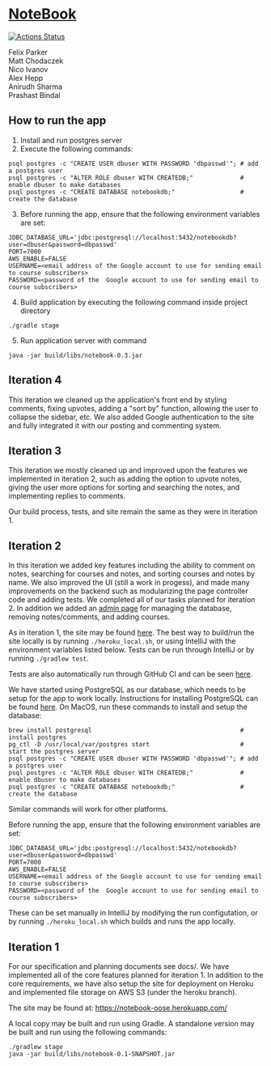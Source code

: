 # [NoteBook](https://notebook-oose.herokuapp.com/)

[![Actions Status](https://github.com/jhu-oose/2020-spring-group-NoteBook/workflows/Build%20and%20Test/badge.svg)](https://github.com/jhu-oose/2020-spring-group-NoteBook/actions)

Felix Parker \
Matt Chodaczek \
Nico Ivanov \
Alex Hepp \
Anirudh Sharma \
Prashast Bindal

## How to run the app
1. Install and run postgres server
2. Execute the following commands:
```
psql postgres -c "CREATE USER dbuser WITH PASSWORD 'dbpasswd'"; # add a postgres user
psql postgres -c "ALTER ROLE dbuser WITH CREATEDB;"             # enable dbuser to make databases
psql postgres -c "CREATE DATABASE notebookdb;"                  # create the database
```
3. Before running the app, ensure that the following environment variables are set:
```
JDBC_DATABASE_URL='jdbc:postgresql://localhost:5432/notebookdb?user=dbuser&password=dbpasswd'
PORT=7000
AWS_ENABLE=FALSE
USERNAME=<email address of the Google account to use for sending email to course subscribers>
PASSWORD=<password of the  Google account to use for sending email to course subscribers>
```
4. Build application by executing the following command inside project directory
```
./gradle stage 
```
5. Run application server with command
```
java -jar build/libs/notebook-0.3.jar 
```

## Iteration 4
This iteration we cleaned up the application's front end by styling comments, fixing upvotes, adding a "sort by" function, allowing the user to collapse the sidebar, etc. We also added Google authentication to the site and fully integrated it with our posting and commenting system.

## Iteration 3
This iteration we mostly cleaned up and improved upon the features we implemented in iteration 2, such as adding the option to upvote notes, giving the user more options for sorting and searching the notes, and implementing replies to comments.

Our build process, tests, and site remain the same as they were in iteration 1.

## Iteration 2
In this iteration we added key features including the ability to comment on notes, searching for courses and notes,
and sorting courses and notes by name. We also improved the UI (still a work in progess), and made many improvements on
the backend such as modularizing the page controller code and adding tests. We completed all of our tasks planned for
iteration 2. In addition we added an [admin page](https://notebook-oose.herokuapp.com/admin) for managing the database,
removing notes/comments, and adding courses.

As in iteration 1, the site may be found [here](https://notebook-oose.herokuapp.com/).
The best way to build/run the site locally is by running `./heroku_local.sh`, or using IntelliJ with the environment
variables listed below. Tests can be run through IntelliJ or by running `./gradlew test`.

Tests are also automatically run through GitHub CI and can be seen [here](https://github.com/jhu-oose/2020-spring-group-NoteBook/actions).

We have started using PostgreSQL as our database, which needs to be setup for the app to work locally.
Instructions for installing PostgreSQL can be found [here](https://www.postgresql.org/download/).
On MacOS, run these commands to install and setup the database:
```
brew install postgresql                                         # install postgres
pg_ctl -D /usr/local/var/postgres start                         # start the postgres server
psql postgres -c "CREATE USER dbuser WITH PASSWORD 'dbpasswd'"; # add a postgres user
psql postgres -c "ALTER ROLE dbuser WITH CREATEDB;"             # enable dbuser to make databases
psql postgres -c "CREATE DATABASE notebookdb;"                  # create the database
```
Similar commands will work for other platforms.

Before running the app, ensure that the following environment variables are set:
```
JDBC_DATABASE_URL='jdbc:postgresql://localhost:5432/notebookdb?user=dbuser&password=dbpasswd'
PORT=7000
AWS_ENABLE=FALSE
USERNAME=<email address of the Google account to use for sending email to course subscribers>
PASSWORD=<password of the  Google account to use for sending email to course subscribers>
```
These can be set manually in IntelliJ by modifying the run configutation, or by running `./heroku_local.sh`
which builds and runs the app locally.

## Iteration 1

For our specification and planning documents see docs/. We have implemented all of the core features planned for iteration 1.
In addition to the core requirements, we have also setup the site for deployment on Heroku and implemented file storage on AWS S3 (under the heroku branch).

The site may be found at: https://notebook-oose.herokuapp.com/

A local copy may be built and run using Gradle. A standalone version may be built and run using the following commands:
```
./gradlew stage
java -jar build/libs/notebook-0.1-SNAPSHOT.jar
```
